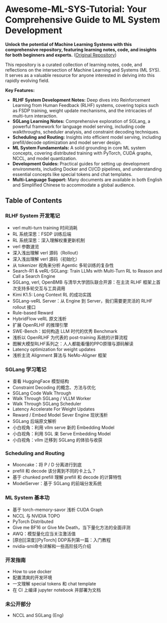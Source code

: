 # Awesome-ML-SYS-Tutorial: Your Comprehensive Guide to ML System Development

**Unlock the potential of Machine Learning Systems with this comprehensive repository, featuring learning notes, code, and insights for both beginners and experts.** ([Original Repository](https://github.com/zhaochenyang20/Awesome-ML-SYS-Tutorial))

This repository is a curated collection of learning notes, code, and reflections on the intersection of Machine Learning and Systems (ML SYS). It serves as a valuable resource for anyone interested in delving into this rapidly evolving field.

**Key Features:**

*   **RLHF System Development Notes:** Deep dives into Reinforcement Learning from Human Feedback (RLHF) systems, covering topics such as FSDP training, weight update mechanisms, and the intricacies of multi-turn interaction.
*   **SGLang Learning Notes:** Comprehensive exploration of SGLang, a powerful framework for language model serving, including code walkthroughs, scheduler analysis, and constraint decoding techniques.
*   **Scheduling and Routing:** Insights into efficient model serving, including prefill/decode optimization and model server design.
*   **ML System Fundamentals:** A solid grounding in core ML system concepts, covering distributed training with PyTorch, CUDA graphs, NCCL, and model quantization.
*   **Development Guides:** Practical guides for setting up development environments, including Docker and CI/CD pipelines, and understanding essential concepts like special tokens and chat templates.
*   **Multi-Language Support:** Many documents are available in both English and Simplified Chinese to accommodate a global audience.

## Table of Contents

### RLHF System 开发笔记
*   verl multi-turn training 时间消耗
*   RL 系统深思：FSDP 训练后端
*   RL 系统深思：深入理解权重更新机制
*   verl 参数速览
*   深入浅出理解 verl 源码（Rollout）
*   深入浅出理解 verl 源码（初始化）
*   从 tokenizer 视角来分析 Agentic 多轮训练的复杂性
*   Search-R1 & veRL-SGLang: Train LLMs with Multi-Turn RL to Reason and Call a Search Engine
*   SGLang, verl, OpenBMB 与清华大学团队联合开源：在主流 RLHF 框架上首次支持多轮交互与工具调用
*   Kimi K1.5: Long Context RL 的成功实践
*   SGLang-veRL Server：从 Engine 到 Server，我们需要更灵活的 RLHF rollout 接口
*   Rule-based Reward
*   HybridFlow veRL 原文浅析
*   扩展 OpenRLHF 的推理引擎
*   SWE-Bench：如何构造 LLM 时代的优秀 Benchmark
*   浅析以 OpenRLHF 为代表的 post-training 系统的计算流程
*   图解大模型RLHF系列之：人人都能看懂的PPO原理与源码解读
*   Latency optimization for weight updates
*   浅析主流 Alignment 算法与 NeMo-Aligner 框架

### SGLang 学习笔记
*   查看 HuggingFace 模型结构
*   Constraint Decoding 的概念、方法与优化
*   SGLang Code Walk Through
*   Walk Through SGLang / VLLM Worker
*   Walk Through SGLang Scheduler
*   Latency Accelerate For Weight Updates
*   Reward / Embed Model Sever Engine 现状浅析
*   SGLang 后端原文解析
*   小白视角：利用 vllm serve 新的 Embedding Model
*   小白视角：利用 SGL 来 Serve Embedding Model
*   小白视角：vllm 迁移到 SGLang 的体验与收获

### Scheduling and Routing
*   Mooncake：将 P / D 分离进行到底
*   prefill 和 decode 该分离到不同的卡上么？
*   基于 chunked prefill 理解 prefill 和 decode 的计算特性
*   ModelServer：基于 SGLang 的前端分发系统

### ML System 基本功
*   基于 torch-memory-savor 浅析 CUDA Graph
*   NCCL 与 NVIDIA TOPO
*   PyTorch Distributed
*   Give me BF16 or Give Me Death，当下量化方法的全面评测
*   AWQ：模型量化应当关注激活值
*   [原创][深度][PyTorch] DDP系列第一篇：入门教程
*   nvidia-smi命令详解和一些高阶技巧介绍

### 开发指南
*   How to use docker
*   配置清爽的开发环境
*   一文理解 special tokens 和 chat template
*   在 CI 上编译 jupyter notebook 并部署为文档

### 未公开部分
*   NCCL and SGLang (Eng)